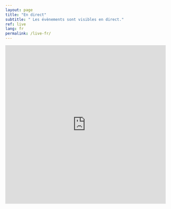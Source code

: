 ```yaml
---
layout: page
title: "En direct"
subtitle: " Les évènements sont visibles en direct."
ref: live
lang: fr
permalink: /live-fr/
---
```


<iframe width="100%" height="500" src="https://www.youtube.com/embed/4xXqvLEA2k4" frameborder="0" allowfullscreen></iframe>
